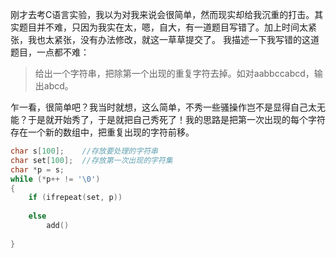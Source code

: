 刚才去考C语言实验，我以为对我来说会很简单，然而现实却给我沉重的打击。其实题目并不难，只因为我实在太，嗯，自大，有一道题目写错了。加上时间太紧张，我也太紧张，没有办法修改，就这一草草提交了。
</bt>
我描述一下我写错的这道题目，一点都不难：
> 给出一个字符串，把除第一个出现的重复字符去掉。如对aabbccabcd，输出abcd。

乍一看，很简单吧？我当时就想，这么简单，不秀一些骚操作岂不是显得自己太无能？于是就开始秀了，于是就把自己秀死了！我的思路是把第一次出现的每个字符存在一个新的数组中，把重复出现的字符前移。
```C
char s[100];    //存放要处理的字符串
char set[100];  //存放第一次出现的字符集
char *p = s;
while (*p++ != '\0')
{
    if (ifrepeat(set, p))
        
    else
        add()
    
}
```